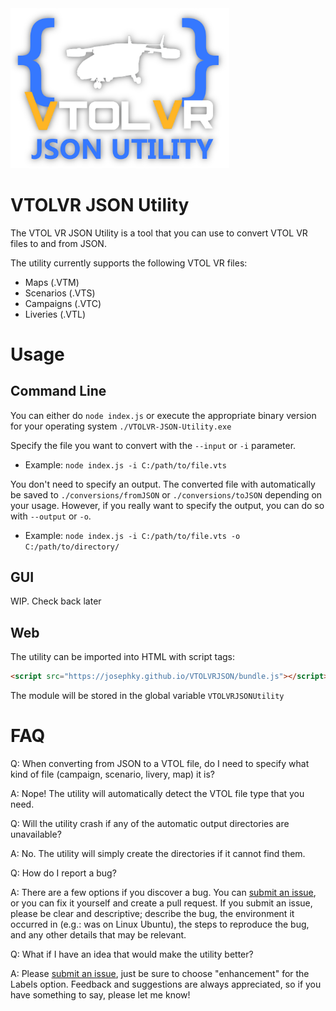 ﻿<img src="assets/logo.png" alt="drawing" width="350"/>

# VTOLVR JSON Utility
The VTOL VR JSON Utility is a tool that you can use to convert VTOL VR files to and from JSON.

The utility currently supports the following VTOL VR files:
- Maps (.VTM)
- Scenarios (.VTS)
- Campaigns (.VTC)
- Liveries (.VTL)

# Usage
## Command Line
You can either do `node index.js` or execute the appropriate binary version for your operating system `./VTOLVR-JSON-Utility.exe`

Specify the file you want to convert with the `--input` or `-i` parameter. 
- Example: `node index.js -i C:/path/to/file.vts`

You don't need to specify an output. The converted file with automatically be saved to `./conversions/fromJSON` or `./conversions/toJSON` depending on your usage. However, if you really want to specify the output, you can do so with `--output` or `-o`. 
- Example: `node index.js -i C:/path/to/file.vts -o C:/path/to/directory/`

## GUI
WIP. Check back later

## Web
The utility can be imported into HTML with script tags:
```html
<script src="https://josephky.github.io/VTOLVRJSON/bundle.js"></script>
```
The module will be stored in the global variable `VTOLVRJSONUtility`

# FAQ
Q: When converting from JSON to a VTOL file, do I need to specify what kind of file (campaign, scenario, livery, map) it is?

A: Nope! The utility will automatically detect the VTOL file type that you need.

Q: Will the utility crash if any of the automatic output directories are unavailable?

A: No. The utility will simply create the directories if it cannot find them.

Q: How do I report a bug?

A: There are a few options if you discover a bug. You can [submit an issue](https://github.com/JosephKY/VTOLVRJSON/issues), or you can fix it yourself and create a pull request. If you submit an issue, please be clear and descriptive; describe the bug, the environment it occurred in (e.g.: was on Linux Ubuntu), the steps to reproduce the bug, and any other details that may be relevant.

Q: What if I have an idea that would make the utility better?

A: Please [submit an issue](https://github.com/JosephKY/VTOLVRJSON/issues), just be sure to choose "enhancement" for the Labels option. Feedback and suggestions are always appreciated, so if you have something to say, please let me know!


